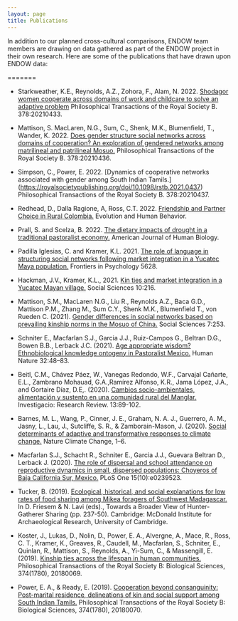 ```yaml
---
layout: page
title: Publications
---
```


In addition to our planned cross-cultural comparisons, ENDOW team members are drawing on data gathered as part of the ENDOW project in their own research. Here are some of the publications that have drawn upon ENDOW data:

=======

- Starkweather, K.E., Reynolds, A.Z., Zohora, F., Alam, N. 2022. [Shodagor women cooperate across domains of work and childcare to solve an adaptive problem](https://royalsocietypublishing.org/doi/10.1098/rstb.2021.0433) Philosophical Transactions of the Royal Society B. 378:20210433.

- Mattison, S. MacLaren, N.G., Sum, C., Shenk, M.K., Blumenfield, T., Wander, K. 2022. [Does gender structure social networks across domains of cooperation? An exploration of gendered networks among matrilineal and patrilineal Mosuo.](https://royalsocietypublishing.org/doi/10.1098/rstb.2021.0436) Philosophical Transactions of the Royal Society B. 378:20210436.

- Simpson, C., Power, E. 2022. [Dynamics of cooperative networks associated with gender among South Indian Tamils.] (https://royalsocietypublishing.org/doi/10.1098/rstb.2021.0437) Philosophical Transactions of the Royal Society B. 378:20210437.

- Redhead, D., Dalla Ragione, A, Ross, C.T. 2022. [Friendship and Partner Choice in Rural Colombia.](https://www.sciencedirect.com/science/article/abs/pii/S1090513822000484) Evolution and Human Behavior.

- Prall, S. and Scelza, B. 2022. [The dietary impacts of drought in a traditional pastoralist economy.](https://doi.org/10.1002/ajhb.23803) American Journal of Human Biology.

- Padilla Iglesias, C. and Kramer, K.L. 2021. [The role of language in structuring social networks following market integration in a Yucatec Maya population.](https://www.frontiersin.org/articles/10.3389/fpsyg.2021.656963/full) Frontiers in Psychology 5628.

- Hackman, J.V., Kramer, K.L., 2021. [Kin ties and market integration in a Yucatec Mayan village.](https://www.mdpi.com/2076-0760/10/6/216) Social Sciences 10:216.

- Mattison, S.M., MacLaren N.G., Liu R., Reynolds A.Z., Baca G.D., Mattison P.M., Zhang M., Sum C.Y., Shenk M.K., Blumenfield T., von Rueden C. (2021). [Gender differences in social networks based on prevailing kinship norms in the Mosuo of China.](https://www.mdpi.com/2076-0760/10/7/253) Social Sciences 7:253.

- Schniter E., Macfarlan S.J., Garcia J.J., Ruiz-Campos G., Beltran D.G., Bowen B.B., Lerback J.C. (2021). [Age appropriate wisdom? Ethnobiological knowledge ontogeny in Pastoralist Mexico.](https://doi.org/10.1007/s12110-021-09387-8) Human Nature 32:48–83.

- Beitl, C.M., Chávez Páez, W., Vanegas Redondo, W.F., Carvajal Cañarte, E.L., Zambrano Mohauad, G.A.,Ramírez Alfonso, K.R., Jama López, J.A., and Gortaire Díaz, D.E,. (2020). [Cambios socio-ambientales, alimentación y sustento en una comunidad rural del Manglar.](https://doi.org/10.31095/investigatio.2020.13.9) Investigacio: Research Review. 13:89-102.

- Barnes, M. L., Wang, P., Cinner, J. E., Graham, N. A. J., Guerrero, A. M., Jasny, L., Lau, J., Sutcliffe, S. R., & Zamborain-Mason, J. (2020). [Social determinants of adaptive and transformative responses to climate change.](https://doi.org/10.1038/s41558-020-0871-4) Nature Climate Change, 1–6.

- Macfarlan S.J., Schacht R., Schniter E., Garcia J.J., Guevara Beltran D., Lerback J. (2020). [The role of dispersal and school attendance on reproductive dynamics in small, dispersed populations: Choyeros of Baja California Sur, Mexico.](https://doi.org/10.1371/journal.pone.0239523) PLoS One 15(10):e0239523. 

- Tucker, B. (2019). [Ecological, historical, and social explanations for low rates of food sharing among Mikea foragers of Southwest Madagascar.](https://www.repository.cam.ac.uk/bitstream/handle/1810/300122/Hunter_Gatherer_Sharing_s_Chapter17.pdf?sequence=1) In D. Friesem & N. Lavi (eds)., Towards a Broader View of Hunter-Gatherer Sharing (pp. 237-50). Cambridge: McDonald Institute for Archaeological Research, University of
Cambridge.

- Koster, J., Lukas, D., Nolin, D., Power, E. A., Alvergne, A., Mace, R., Ross, C. T., Kramer, K., Greaves, R., Caudell, M., Macfarlan, S., Schniter, E., Quinlan, R., Mattison, S., Reynolds, A., Yi-Sum, C., & Massengill, E. (2019). [Kinship ties across the lifespan in human communities.](https://royalsocietypublishing.org/doi/full/10.1098/rstb.2018.0069) Philosophical Transactions of the Royal Society B: Biological Sciences, 374(1780), 20180069.

- Power, E. A., & Ready, E. (2019). [Cooperation beyond consanguinity: Post-marital residence, delineations of kin and social support among South Indian Tamils.](https://doi.org/10.1098/rstb.2018.0070) Philosophical Transactions of the Royal Society B: Biological Sciences, 374(1780), 20180070.
